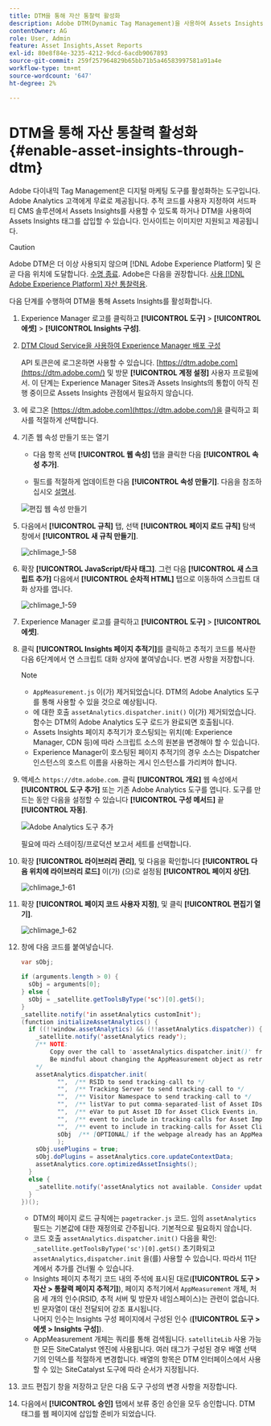 ```yaml
---
title: DTM을 통해 자산 통찰력 활성화
description: Adobe DTM(Dynamic Tag Management)을 사용하여 Assets Insights를 활성화하는 방법을 알아봅니다.
contentOwner: AG
role: User, Admin
feature: Asset Insights,Asset Reports
exl-id: 80e8f84e-3235-4212-9dcd-6acdb9067893
source-git-commit: 259f257964829b65bb71b5a46583997581a91a4e
workflow-type: tm+mt
source-wordcount: '647'
ht-degree: 2%

---
```


# DTM을 통해 자산 통찰력 활성화 {#enable-asset-insights-through-dtm}

Adobe 다이내믹 Tag Management은 디지털 마케팅 도구를 활성화하는 도구입니다. Adobe Analytics 고객에게 무료로 제공됩니다. 추적 코드를 사용자 지정하여 서드파티 CMS 솔루션에서 Assets Insights를 사용할 수 있도록 하거나 DTM을 사용하여 Assets Insights 태그를 삽입할 수 있습니다. 인사이트는 이미지만 지원되고 제공됩니다.

>[!CAUTION]
>
>Adobe DTM은 더 이상 사용되지 않으며 [!DNL Adobe Experience Platform] 및 은 곧 다음 위치에 도달합니다. [수명 종료](https://medium.com/launch-by-adobe/dtm-plans-for-a-sunset-3c6aab003a6f). Adobe은 다음을 권장합니다. [사용 [!DNL Adobe Experience Platform] 자산 통찰력용](https://experienceleague.adobe.com/docs/experience-manager-learn/assets/advanced/asset-insights-launch-tutorial.html).

다음 단계를 수행하여 DTM을 통해 Assets Insights를 활성화합니다.

1. Experience Manager 로고를 클릭하고 **[!UICONTROL 도구]** > **[!UICONTROL 에셋]** > **[!UICONTROL Insights 구성]**.
1. [DTM Cloud Service을 사용하여 Experience Manager 배포 구성](/help/sites-administering/dtm.md)

   API 토큰은에 로그온하면 사용할 수 있습니다. [https://dtm.adobe.com](https://dtm.adobe.com/) 및 방문 **[!UICONTROL 계정 설정]** 사용자 프로필에서. 이 단계는 Experience Manager Sites과 Assets Insights의 통합이 아직 진행 중이므로 Assets Insights 관점에서 필요하지 않습니다.

1. 에 로그온 [https://dtm.adobe.com](https://dtm.adobe.com/)을 클릭하고 회사를 적절하게 선택합니다.
1. 기존 웹 속성 만들기 또는 열기

   * 다음 항목 선택 **[!UICONTROL 웹 속성]** 탭을 클릭한 다음 **[!UICONTROL 속성 추가]**.

   * 필드를 적절하게 업데이트한 다음 **[!UICONTROL 속성 만들기]**. 다음을 참조하십시오 [설명서](https://experienceleague.adobe.com/docs/experience-manager-learn/getting-started-wknd-tutorial-develop/overview.html).

   ![편집 웹 속성 만들기](assets/Create-edit-web-property.png)

1. 다음에서 **[!UICONTROL 규칙]** 탭, 선택 **[!UICONTROL 페이지 로드 규칙]** 탐색 창에서 **[!UICONTROL 새 규칙 만들기]**.

   ![chlimage_1-58](assets/chlimage_1-194.png)

1. 확장 **[!UICONTROL JavaScript/타사 태그]**. 그런 다음 **[!UICONTROL 새 스크립트 추가]** 다음에서 **[!UICONTROL 순차적 HTML]** 탭으로 이동하여 스크립트 대화 상자를 엽니다.

   ![chlimage_1-59](assets/chlimage_1-195.png)

1. Experience Manager 로고를 클릭하고 **[!UICONTROL 도구]** > **[!UICONTROL 에셋]**.
1. 클릭 **[!UICONTROL Insights 페이지 추적기]**&#x200B;를 클릭하고 추적기 코드를 복사한 다음 6단계에서 연 스크립트 대화 상자에 붙여넣습니다. 변경 사항을 저장합니다.

   >[!NOTE]
   >
   >* `AppMeasurement.js` 이(가) 제거되었습니다. DTM의 Adobe Analytics 도구를 통해 사용할 수 있을 것으로 예상됩니다.
   >* 에 대한 호출 `assetAnalytics.dispatcher.init()` 이(가) 제거되었습니다. 함수는 DTM의 Adobe Analytics 도구 로드가 완료되면 호출됩니다.
   >* Assets Insights 페이지 추적기가 호스팅되는 위치(예: Experience Manager, CDN 등)에 따라 스크립트 소스의 원본을 변경해야 할 수 있습니다.
   >* Experience Manager이 호스팅된 페이지 추적기의 경우 소스는 Dispatcher 인스턴스의 호스트 이름을 사용하는 게시 인스턴스를 가리켜야 합니다.

1. 액세스 `https://dtm.adobe.com`. 클릭 **[!UICONTROL 개요]** 웹 속성에서 **[!UICONTROL 도구 추가]** 또는 기존 Adobe Analytics 도구를 엽니다. 도구를 만드는 동안 다음을 설정할 수 있습니다 **[!UICONTROL 구성 메서드]** 끝 **[!UICONTROL 자동]**.

   ![Adobe Analytics 도구 추가](assets/Add-Adobe-Analytics-Tool.png)

   필요에 따라 스테이징/프로덕션 보고서 세트를 선택합니다.

1. 확장 **[!UICONTROL 라이브러리 관리]**, 및 다음을 확인합니다 **[!UICONTROL 다음 위치에 라이브러리 로드]** 이(가) (으)로 설정됨 **[!UICONTROL 페이지 상단]**.

   ![chlimage_1-61](assets/chlimage_1-197.png)

1. 확장 **[!UICONTROL 페이지 코드 사용자 지정]**, 및 클릭 **[!UICONTROL 편집기 열기]**.

   ![chlimage_1-62](assets/chlimage_1-198.png)

1. 창에 다음 코드를 붙여넣습니다.

   ```Java
   var sObj;
   
   if (arguments.length > 0) {
     sObj = arguments[0];
   } else {
     sObj = _satellite.getToolsByType('sc')[0].getS();
   }
   _satellite.notify('in assetAnalytics customInit');
   (function initializeAssetAnalytics() {
     if ((!!window.assetAnalytics) && (!!assetAnalytics.dispatcher)) {
       _satellite.notify('assetAnalytics ready');
       /** NOTE:
           Copy over the call to 'assetAnalytics.dispatcher.init()' from Assets Pagetracker
           Be mindful about changing the AppMeasurement object as retrieved above.
       */
       assetAnalytics.dispatcher.init(
             "",  /** RSID to send tracking-call to */
             "",  /** Tracking Server to send tracking-call to */
             "",  /** Visitor Namespace to send tracking-call to */
             "",  /** listVar to put comma-separated-list of Asset IDs for Asset Impression Events in tracking-call, for example, 'listVar1' */
             "",  /** eVar to put Asset ID for Asset Click Events in, for example, 'eVar3' */
             "",  /** event to include in tracking-calls for Asset Impression Events, for example, 'event8' */
             "",  /** event to include in tracking-calls for Asset Click Events, for example, 'event7' */
             sObj  /** [OPTIONAL] if the webpage already has an AppMeasurement object, include the object here. If unspecified, Pagetracker Core shall create its own AppMeasurement object */
             );
       sObj.usePlugins = true;
       sObj.doPlugins = assetAnalytics.core.updateContextData;
       assetAnalytics.core.optimizedAssetInsights();
     }
     else {
       _satellite.notify('assetAnalytics not available. Consider updating the Custom Page Code', 4);
     }
   })();
   ```

   * DTM의 페이지 로드 규칙에는 `pagetracker.js` 코드. 임의 `assetAnalytics` 필드는 기본값에 대한 재정의로 간주됩니다. 기본적으로 필요하지 않습니다.
   * 코드 호출 `assetAnalytics.dispatcher.init()` 다음을 확인: `_satellite.getToolsByType('sc')[0].getS()` 초기화되고 `assetAnalytics,dispatcher.init` 을(를) 사용할 수 있습니다. 따라서 11단계에서 추가를 건너뛸 수 있습니다.
   * Insights 페이지 추적기 코드 내의 주석에 표시된 대로(**[!UICONTROL 도구 > 자산 > 통찰력 페이지 추적기]**), 페이지 추적기에서 `AppMeasurement` 개체, 처음 세 개의 인수(RSID, 추적 서버 및 방문자 네임스페이스)는 관련이 없습니다. 빈 문자열이 대신 전달되어 강조 표시됩니다.\
     나머지 인수는 Insights 구성 페이지에서 구성된 인수 (**[!UICONTROL 도구 > 에셋 > Insights 구성]**).
   * AppMeasurement 개체는 쿼리를 통해 검색됩니다. `satelliteLib` 사용 가능한 모든 SiteCatalyst 엔진에 사용됩니다. 여러 태그가 구성된 경우 배열 선택기의 인덱스를 적절하게 변경합니다. 배열의 항목은 DTM 인터페이스에서 사용할 수 있는 SiteCatalyst 도구에 따라 순서가 지정됩니다.

1. 코드 편집기 창을 저장하고 닫은 다음 도구 구성의 변경 사항을 저장합니다.
1. 다음에서 **[!UICONTROL 승인]** 탭에서 보류 중인 승인을 모두 승인합니다. DTM 태그를 웹 페이지에 삽입할 준비가 되었습니다.
